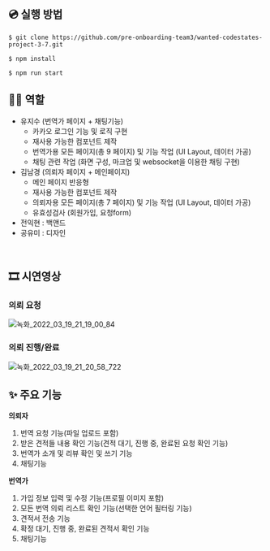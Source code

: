 ## 💿 실행 방법

```
$ git clone https://github.com/pre-onboarding-team3/wanted-codestates-project-3-7.git

$ npm install

$ npm run start
```

## 🙋‍♂️ 역할

- 유지수 (번역가 페이지 + 채팅기능)
  - 카카오 로그인 기능 및 로직 구현
  - 재사용 가능한 컴포넌트 제작
  - 번역가용 모든 페이지(총 9 페이지) 및 기능 작업 (UI Layout, 데이터 가공)
  - 채팅 관련 작업 (화면 구성, 마크업 및 websocket을 이용한 채팅 구현)
- 김남경 (의뢰자 페이지 + 메인페이지)
  - 메인 페이지 반응형 
  - 재사용 가능한 컴포넌트 제작
  - 의뢰자용 모든 페이지(총 7 페이지) 및 기능 작업 (UI Layout, 데이터 가공)
  - 유효성검사 (회원가입, 요청form)
- 전익현 : 백앤드
- 공유미 : 디자인

<br />

## 🎞 시연영상

### 의뢰 요청

![녹화_2022_03_19_21_19_00_84](https://user-images.githubusercontent.com/87519250/159121234-814e4a69-1de8-421d-9e66-3081d30cd443.gif)

### 의뢰 진행/완료

![녹화_2022_03_19_21_20_58_722](https://user-images.githubusercontent.com/87519250/159121236-33082406-e0ca-4a0c-a66b-049da0ae1087.gif)


## ✨ 주요 기능

**의뢰자**

1. 번역 요청 기능(파일 업로드 포함)
2. 받은 견적들 내용 확인 기능(견적 대기, 진행 중, 완료된 요청 확인 기능)
3. 번역가 소개 및 리뷰 확인 및 쓰기 기능
4. 채팅기능

**번역가**

1. 가입 정보 입력 및 수정 기능(프로필 이미지 포함)
2. 모든 번역 의뢰 리스트 확인 기능(선택한 언어 필터링 기능)
3. 견적서 전송 기능
4. 확정 대기, 진행 중, 완료된 견적서 확인 기능
5. 채팅기능
